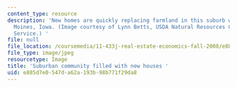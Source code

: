 ```yaml
---
content_type: resource
description: 'New homes are quickly replacing farmland in this suburb west of Des
  Moines, Iowa. (Image courtesy of Lynn Betts, USDA Natural Resources Conservation
  Service.) '
file: null
file_location: /coursemedia/11-433j-real-estate-economics-fall-2008/e885d7e0547da62a193b98b771f29da8_11-433jf08-th.jpg
file_type: image/jpeg
resourcetype: Image
title: 'Suburban community filled with new houses '
uid: e885d7e0-547d-a62a-193b-98b771f29da8
---
```

